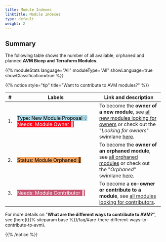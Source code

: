 ```yaml
---
title: Module Indexes
linktitle: Module Indexes
type: default
weight: 2
---
```


## Summary

The following table shows the number of all available, orphaned and planned **AVM Bicep and Terraform Modules**.

{{% moduleStats language="All" moduleType="All" showLanguage=true showClassification=true %}}

{{% notice style="tip" title="Want to contribute to AVM modules?" %}}

| #  | <div style="width:250px">Labels</div> | Link and description |
| -------- | -------- | -------- |
| 1.   | <mark style="background-image:none;white-space: nowrap;background-color:#ADD8E6;">Type: New Module Proposal 💡</mark> <br> <mark style="background-image:none;white-space: nowrap;background-color:#FF0019;color:white;">Needs: Module Owner 📣</mark> | To become the **owner of a new module**, see [all new modules looking for owners](https://aka.ms/AVM/NeedsModuleOwner) or check out the "*Looking for owners*" swimlane [here](https://aka.ms/AVM/NeedsModuleOwner/Project).   |
| 2.   | <mark style="background-image:none;white-space: nowrap;background-color:#F4A460;">Status: Module Orphaned 👀</mark>    | To become the **owner of an orphaned module**, see [all orphaned modules](https://aka.ms/AVM/OrphanedModules) or check out the "*Orphaned*" swimlane [here](https://aka.ms/AVM/OrphanedModules/Project).   |
| 3.   | <mark style="background-image:none;white-space: nowrap;background-color:#C95474;color:white;">Needs: Module Contributor 📣</mark>  | To become a **co-owner or contribute to a module**, see [all modules looking for contributors](https://aka.ms/AVM/NeedsModuleContributor). |

For more details on "**What are the different ways to contribute to AVM?**", see [here]({{% siteparam base %}}/faq/#are-there-different-ways-to-contribute-to-avm).

{{% /notice %}}
